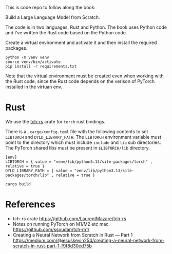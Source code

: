 This is code repo to follow along the book:

Build a Large Language Model from Scratch. 

The code is in two languages, Rust and Python.  The book uses Python
code and I've written the Rust code based on the Python code.

Create a virtual environment and activate it and then install the
required packages.

```
python -m venv venv
source venv/bin/activate
pip install -r requirements.txt
```

Note that the virtual environment must be created even when working with the
Rust code, since the Rust code depends on the verison of PyTorch installed
in the virtuan env.

# Rust

We use the [tch-rs](https://github.com/LaurentMazare/tch-rs) crate
for `torch` rust bindings.

There is a `.cargo/config.toml` file with the following contents to set `LIBTORCH` and `DYLD_LIBRARY_PATH`.
The `LIBTORCH` environment variable must point to the directory which must include `include` and `lib`
sub directories.  The PyTorch shared libs must be present in `$LIBTORCH/lib` directory.

```
[env]
LIBTORCH = { value = "venv/lib/python3.13/site-packages/torch" , relative = true }
DYLD_LIBRARY_PATH = { value = "venv/lib/python3.13/site-packages/torch/lib" , relative = true }
```

```
cargo build
```

# References

* tch-rs crate
  https://github.com/LaurentMazare/tch-rs
* Notes on running PyTorch on M1/M2 etc mac 
  https://github.com/ssoudan/tch-m1/
* Creating a Neural Network from Scratch in Rust — Part 1
  https://medium.com/@jesuskevin254/creating-a-neural-network-from-scratch-in-rust-part-1-f9f8d30ed75b
